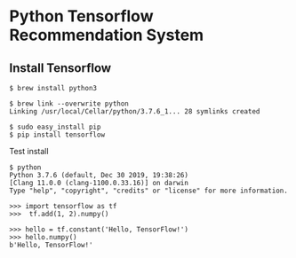 
Python Tensorflow Recommendation System
===================


## <i class="icon-file"></i> Install Tensorflow

```
$ brew install python3

$ brew link --overwrite python
Linking /usr/local/Cellar/python/3.7.6_1... 28 symlinks created

$ sudo easy_install pip
$ pip install tensorflow

```

Test install

```
$ python
Python 3.7.6 (default, Dec 30 2019, 19:38:26) 
[Clang 11.0.0 (clang-1100.0.33.16)] on darwin
Type "help", "copyright", "credits" or "license" for more information.

>>> import tensorflow as tf
>>>  tf.add(1, 2).numpy()

>>> hello = tf.constant('Hello, TensorFlow!')
>>> hello.numpy()
b'Hello, TensorFlow!'

```
